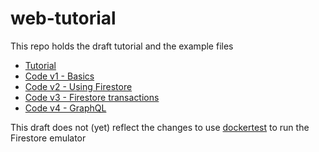 # web-tutorial
This repo holds the draft tutorial and the example files

- [Tutorial](docs/building-a-server.md)
- [Code v1 - Basics](tutor)
- [Code v2 - Using Firestore](tutor2)
- [Code v3 - Firestore transactions](tutor3)
- [Code v4 - GraphQL](tutor4)

This draft does not (yet) reflect the changes to use [dockertest](https://github.com/ory/dockertest) to run the Firestore emulator
